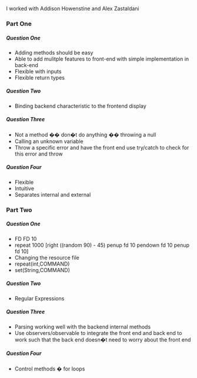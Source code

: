 
I worked with Addison Howenstine and Alex Zastaldani


### Part One

##### Question One

* Adding methods should be easy
* Able to add mulitple features to front-end with simple implementation in back-end
* Flexible with inputs
* Flexible return types

##### Question Two

* Binding backend characteristic to the frontend display

##### Question Three

* Not a method �� don�t do anything �� throwing a null
* Calling an unknown variable
* Throw a specific error and have the front end use try/catch to check for this error and throw

##### Question Four

* Flexible
* Intuitive
* Separates internal and external

### Part Two

##### Question One

* FD FD 10
* repeat 1000 [right ((random 90) - 45) penup fd 10 pendown fd 10 penup fd 10]
* Changing the resource file
* repeat(int,COMMAND)
* set(String,COMMAND)

##### Question Two

* Regular Expressions

##### Question Three

* Parsing working well with the backend internal methods
* Use observers/observable to integrate the front end and back end to work such that the back end doesn�t need to worry about the front end

##### Question Four

* Control methods � for loops
